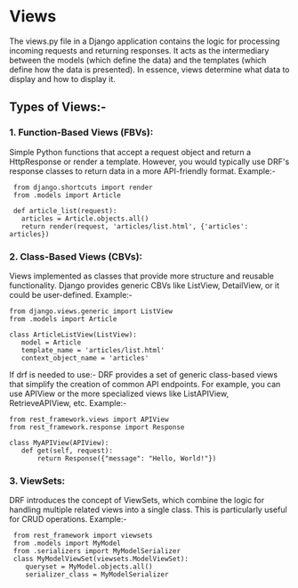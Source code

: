 # Views
The views.py file in a Django application contains the logic for processing incoming requests and returning responses. It acts as the intermediary between the models (which define the data) and the templates (which define how the data is presented). In essence, views determine what data to display and how to display it.

## Types of Views:-
### 1. Function-Based Views (FBVs):
Simple Python functions that accept a request object and return a HttpResponse or render a template.
However, you would typically use DRF's response classes to return data in a more API-friendly format.
Example:- 

     from django.shortcuts import render
     from .models import Article

     def article_list(request):
       articles = Article.objects.all()
       return render(request, 'articles/list.html', {'articles': articles})
   
### 2. Class-Based Views (CBVs):
Views implemented as classes that provide more structure and reusable functionality. 
Django provides generic CBVs like ListView, DetailView, or it could be user-defined.
Example:-

    from django.views.generic import ListView
    from .models import Article

    class ArticleListView(ListView):
       model = Article
       template_name = 'articles/list.html'
       context_object_name = 'articles'

If drf is needed to use:- DRF provides a set of generic class-based views that simplify the creation of common API endpoints. For example, you can use APIView or the more specialized views like ListAPIView, RetrieveAPIView, etc.
Example:-
       
    from rest_framework.views import APIView
    from rest_framework.response import Response

    class MyAPIView(APIView):
       def get(self, request):
           return Response({"message": "Hello, World!"})
   
   
### 3. ViewSets: 
DRF introduces the concept of ViewSets, which combine the logic for handling multiple related views into a single class. This is particularly useful for CRUD operations.
Example:-

     from rest_framework import viewsets
     from .models import MyModel
     from .serializers import MyModelSerializer
     class MyModelViewSet(viewsets.ModelViewSet):
        queryset = MyModel.objects.all()
        serializer_class = MyModelSerializer
   

